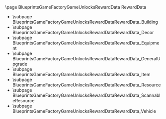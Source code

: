 \page BlueprintsGameFactoryGameUnlocksRewardData RewardData
- \subpage BlueprintsGameFactoryGameUnlocksRewardDataRewardData_Building
- \subpage BlueprintsGameFactoryGameUnlocksRewardDataRewardData_Decor
- \subpage BlueprintsGameFactoryGameUnlocksRewardDataRewardData_Equipment
- \subpage BlueprintsGameFactoryGameUnlocksRewardDataRewardData_GeneralUpgrade
- \subpage BlueprintsGameFactoryGameUnlocksRewardDataRewardData_Item
- \subpage BlueprintsGameFactoryGameUnlocksRewardDataRewardData_Resource
- \subpage BlueprintsGameFactoryGameUnlocksRewardDataRewardData_ScannableResource
- \subpage BlueprintsGameFactoryGameUnlocksRewardDataRewardData_Vehicle
